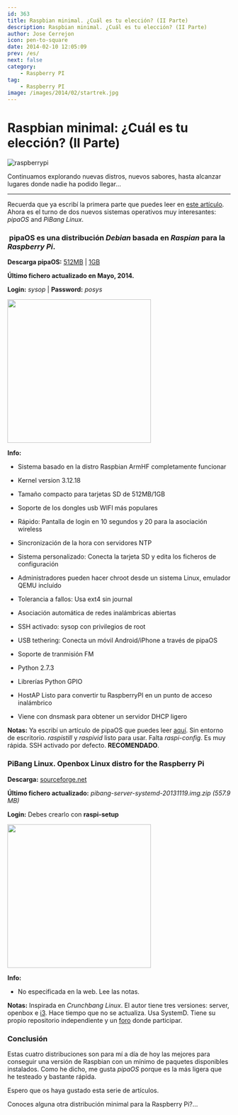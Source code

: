 ```yaml
---
id: 363
title: Raspbian minimal. ¿Cuál es tu elección? (II Parte)
description: Raspbian minimal. ¿Cuál es tu elección? (II Parte)
author: Jose Cerrejon
icon: pen-to-square
date: 2014-02-10 12:05:09
prev: /es/
next: false
category:
    - Raspberry PI
tag:
    - Raspberry PI
image: /images/2014/02/startrek.jpg
---
```


# Raspbian minimal: ¿Cuál es tu elección? (II Parte)

![raspberrypi](/images/2014/02/startrek.jpg)

Continuamos explorando nuevas distros, nuevos sabores, hasta alcanzar lugares donde nadie ha podido llegar...

---

Recuerda que ya escribí la primera parte que puedes leer en [este artículo](/post.php?id=349). Ahora es el turno de dos nuevos sistemas operativos muy interesantes: _pipaOS_ and _PiBang Linux_.

###  pipaOS es una distribución _Debian_ basada en _Raspian_ para la _Raspberry Pi_.

**Descarga pipaOS:** [512MB](https://pipaos.mitako.eu/download/pipaos-2.6-tiny500mb.img.gz) | [1GB](https://pipaos.mitako.eu/download/pipaos-2.6-small1gb.img.gz)

**Último fichero actualizado en Mayo, 2014.**

**Login:** _sysop_ | **Password:** _posys_

<a title="Algunos comandos útiles" rel="lightbox" href="/images/2014/02/pipaOS.jpg">
<img width="324" src="/images/2014/02/pipaOS_min.jpg">
</a>

**Info:**

-   Sistema basado en la distro Raspbian ArmHF completamente funcionar

-   Kernel version 3.12.18

-   Tamaño compacto para tarjetas SD de 512MB/1GB

-   Soporte de los dongles usb WIFI más populares

-   Rápido: Pantalla de login en 10 segundos y 20 para la asociación wireless

-   Sincronización de la hora con servidores NTP

-   Sistema personalizado: Conecta la tarjeta SD y edita los ficheros de configuración

-   Administradores pueden hacer chroot desde un sistema Linux, emulador QEMU incluído

-   Tolerancia a fallos: Usa ext4 sin journal

-   Asociación automática de redes inalámbricas abiertas

-   SSH activado: sysop con privilegios de root

-   USB tethering: Conecta un móvil Android/iPhone a través de pipaOS

-   Soporte de tranmisión FM

-   Python 2.7.3

-   Librerías Python GPIO

-   HostAP Listo para convertir tu RaspberryPI en un punto de acceso inalámbrico

-   Viene con dnsmask para obtener un servidor DHCP ligero

**Notas:** Ya escribí un artículo de pipaOS que puedes leer [aquí](/post.php?id=289). Sin entorno de escritorio. _raspistill_ y _raspivid_ listo para usar. Falta _raspi-config_. Es muy rápida. SSH activado por defecto. **RECOMENDADO**.

### PiBang Linux. Openbox Linux distro for the Raspberry Pi

**Descarga:** [sourceforge.net](https://sourceforge.net/projects/pibang/files/?source=navbar)

**Último fichero actualizado:** _pibang-server-systemd-20131119.img.zip (557.9 MB)_

**Login:** Debes crearlo con **raspi-setup**

<a title="PiBang Linux Desktop" rel="lightbox" href="/images/2014/02/pibang.jpg">
<img width="324" src="/images/2014/02/pibang_min.jpg">
</a>

**Info:**

-   No especificada en la web. Lee las notas.

**Notas:** Inspirada en _Crunchbang Linux_. El autor tiene tres versiones: server, openbox e [i3](https://i3wm.org). Hace tiempo que no se actualiza. Usa SystemD. Tiene su propio repositorio independiente y un [foro](https://pibanglinux.org/forums) donde participar.

### Conclusión

Estas cuatro distribuciones son para mí a día de hoy las mejores para conseguir una versión de Raspbian con un mínimo de paquetes disponibles instalados. Como he dicho, me gusta _pipaOS_ porque es la más ligera que he testeado y bastante rápida.

Espero que os haya gustado esta serie de artículos.

Conoces alguna otra distribución minimal para la Raspberry Pi?…
